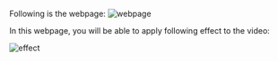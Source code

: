 Following is the webpage:
![webpage](https://github.com/AlphaLee1113/Video-Processor/assets/113546167/36922dc3-b330-4143-8db0-1a58c268d155)

In this webpage, you will be able to apply following effect to the video:

![effect](https://github.com/AlphaLee1113/Video-Processor/assets/113546167/d9b1e1e6-ab8f-47ee-8d63-cb988927891f)
